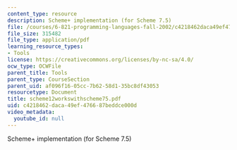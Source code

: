 ```yaml
---
content_type: resource
description: Scheme+ implementation (for Scheme 7.5)
file: /courses/6-821-programming-languages-fall-2002/c4218462daca49ef476687beddce000d_scheme12workswithscheme75.pdf
file_size: 315482
file_type: application/pdf
learning_resource_types:
- Tools
license: https://creativecommons.org/licenses/by-nc-sa/4.0/
ocw_type: OCWFile
parent_title: Tools
parent_type: CourseSection
parent_uid: af096f16-05cc-7b62-58d1-35bc8df43053
resourcetype: Document
title: scheme12workswithscheme75.pdf
uid: c4218462-daca-49ef-4766-87beddce000d
video_metadata:
  youtube_id: null
---
```

Scheme+ implementation (for Scheme 7.5)